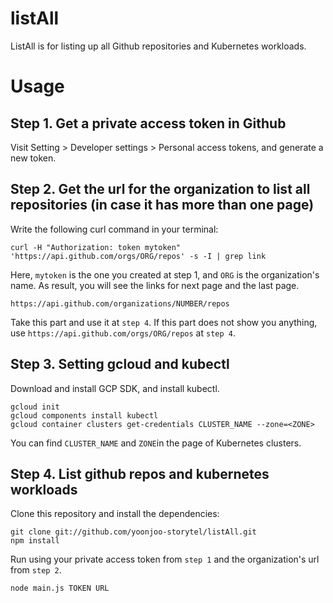 # listAll

ListAll is for listing up all Github repositories and Kubernetes workloads.

# Usage

## Step 1. Get a private access token in Github
Visit Setting > Developer settings > Personal access tokens, and generate a new token. 

## Step 2. Get the url for the organization to list all repositories (in case it has more than one page)
Write the following curl command in your terminal: 
```
curl -H "Authorization: token mytoken" 'https://api.github.com/orgs/ORG/repos' -s -I | grep link
```
Here, `mytoken` is the one you created at step 1, and `ORG` is the organization's name. As result, you will see the links for next page and the last page. 
```
https://api.github.com/organizations/NUMBER/repos
```
Take this part and use it at `step 4`. If this part does not show you anything, use `https://api.github.com/orgs/ORG/repos` at `step 4`.

## Step 3. Setting gcloud and kubectl
Download and install GCP SDK, and install kubectl.
```
gcloud init
gcloud components install kubectl
gcloud container clusters get-credentials CLUSTER_NAME --zone=<ZONE>
```
You can find `CLUSTER_NAME` and `ZONE`in the page of Kubernetes clusters.

## Step 4. List github repos and kubernetes workloads
Clone this repository and install the dependencies:
```
git clone git://github.com/yoonjoo-storytel/listAll.git
npm install
```
Run using your private access token from `step 1` and the organization's url from `step 2`.
```
node main.js TOKEN URL
```
